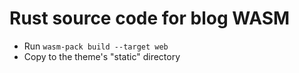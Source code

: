 # Rust source code for blog WASM
- Run `wasm-pack build --target web`
- Copy to the theme's "static" directory

